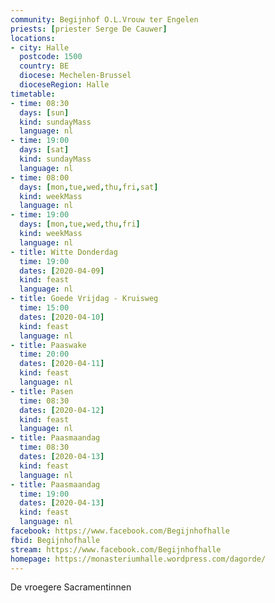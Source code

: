 ```yaml
---
community: Begijnhof O.L.Vrouw ter Engelen
priests: [priester Serge De Cauwer]
locations:
- city: Halle
  postcode: 1500
  country: BE
  diocese: Mechelen-Brussel
  dioceseRegion: Halle
timetable:
- time: 08:30
  days: [sun]
  kind: sundayMass
  language: nl
- time: 19:00
  days: [sat]
  kind: sundayMass
  language: nl
- time: 08:00
  days: [mon,tue,wed,thu,fri,sat]
  kind: weekMass
  language: nl
- time: 19:00
  days: [mon,tue,wed,thu,fri]
  kind: weekMass
  language: nl
- title: Witte Donderdag
  time: 19:00
  dates: [2020-04-09]
  kind: feast
  language: nl
- title: Goede Vrijdag - Kruisweg
  time: 15:00
  dates: [2020-04-10]
  kind: feast
  language: nl
- title: Paaswake
  time: 20:00
  dates: [2020-04-11]
  kind: feast
  language: nl
- title: Pasen
  time: 08:30
  dates: [2020-04-12]
  kind: feast
  language: nl 
- title: Paasmaandag
  time: 08:30
  dates: [2020-04-13]
  kind: feast
  language: nl  
- title: Paasmaandag
  time: 19:00
  dates: [2020-04-13]
  kind: feast
  language: nl   
facebook: https://www.facebook.com/Begijnhofhalle
fbid: Begijnhofhalle
stream: https://www.facebook.com/Begijnhofhalle
homepage: https://monasteriumhalle.wordpress.com/dagorde/
---
```

De vroegere Sacramentinnen

